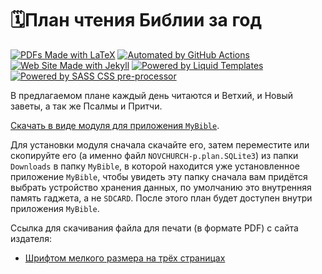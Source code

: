 # 🗓План чтения Библии за год

[![PDFs Made with LaTeX](https://img.shields.io/badge/LaTeX-47A141?style=for-the-badge&logo=LaTeX&logoColor=white)](https://www.latex-project.org)
[![Automated by GitHub Actions](https://img.shields.io/badge/GitHub_Actions-2088FF?style=for-the-badge&logo=github-actions&logoColor=white)](https://github.com/features/actions)
[![Web Site Made with Jekyll](https://img.shields.io/badge/jekyll-3.9.0-blue.svg)](https://jekyllrb.com)
[![Powered by Liquid Templates](https://img.shields.io/badge/liquid-4.0.3-blue.svg)](https://shopify.github.io/liquid/)
[![Powered by SASS CSS pre-processor](https://img.shields.io/badge/sass-3.7.4-blue.svg)](https://sass-lang.com)

В предлагаемом плане каждый день читаются и Ветхий, и Новый заветы, а так же Псалмы и Притчи.

[Cкачать в виде модуля для приложения `MyBible`][00].

Для установки модуля сначала скачайте его, затем переместите или скопируйте его (а именно файл `NOVCHURCH-p.plan.SQLite3`) из папки `Downloads` в папку `MyBible`, в которой находится уже установленное приложение `MyBible`, чтобы увидеть эту папку сначала вам придётся выбрать устройство хранения данных, по умолчанию это внутренняя память гаджета, а не `SDCARD`. После этого план будет доступен внутри приложения `MyBible`.

Ссылка для скачивания файла для печати (в формате PDF) с сайта издателя:

- [Шрифтом мелкого размера на трёх страницах][01]

[00]: ./download/OY-p.plan.SQLite3
[01]: https://www.oneyearbibleonline.com/readingplan/oneyearbiblereadingplan_russian.pdf
[02]: ./download/eldersplan.pdf
[03]: ./download/youthplan.pdf
[04]: https://gist.github.com/a1ip/ace8fca44da7bd67cbf3100a645a2046
[05]: .github/workflows/latex2pdf.yml
